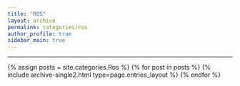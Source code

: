 ```yaml
---
title: "ROS"
layout: archive
permalink: categories/ros
author_profile: true
sidebar_main: true
---
```



***

{% assign posts = site.categories.Ros %}
{% for post in posts %} {% include archive-single2.html type=page.entries_layout %} {% endfor %}